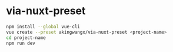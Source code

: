 # via-nuxt-preset

```bash
npm install --global vue-cli
vue create --preset akingwangx/via-nuxt-preset <project-name>
cd project-name
npm run dev
```